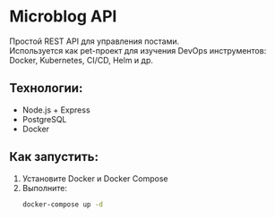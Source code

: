# Microblog API

Простой REST API для управления постами.  
Используется как pet-проект для изучения DevOps инструментов: Docker, Kubernetes, CI/CD, Helm и др.

## Технологии:
- Node.js + Express
- PostgreSQL
- Docker

## Как запустить:

1. Установите Docker и Docker Compose
2. Выполните:
   ```bash
   docker-compose up -d